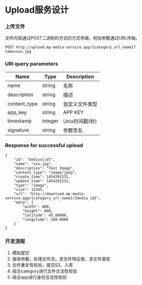 # Upload服务设计

### 上传文件

文件内容通过POST二进制的方式的方式传输，附加参数通过URL传输。

```
POST http://upload.mp-media-service.app/{category_url_name}?name=xxx.jpg
```

### URI query parameters

| Name | Type | Description |
| ---- | ---- | ----------- |
| name | string | 名称 |
| description | string | 描述 |
| content_type | string | 自定义文件类型 |
| app_key | string | APP KEY |
| timestamp | integer | Unix时间戳(秒) |
| signature | string | 参数签名 |


### Response for successful upload

```
{
    "id": "XnOjxxljdl",
    "name": "xxx.jpg",
    "description": "Test Image",
    "content_type": "image/jpeg",
    "create_time": 1454292231,
    "update_time": 1454292231,
    "type": "image",
    "size": 12345,
    "url": "http://download.mp-media-service.app/{category_url_name}/{media_id}",
    "meta": {
        "width": 800,
        "height": 600,
        "latitude": 45.00000,
        "longitude": 180.0000
    }
}
```

### 开发流程

1. 模拟提交
2. 接收参数，处理文件流，求文件特征值，求文件类型
3. 文件重复性校验，提交S3，入库
4. 结合category进行文件合法性校验
5. 结合app进行身份合法性校验
